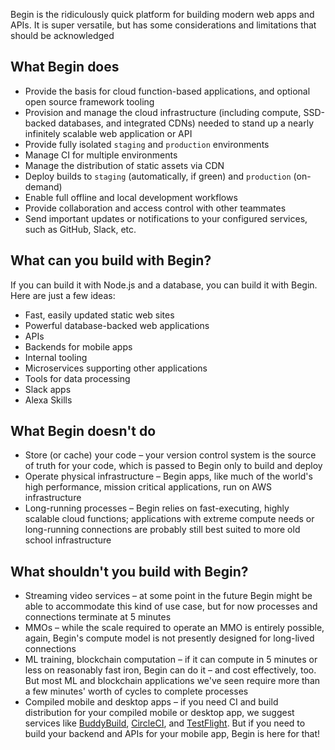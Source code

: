 Begin is the ridiculously quick platform for building modern web apps and APIs. It is super versatile, but has some considerations and limitations that should be acknowledged


## What Begin does

- Provide the basis for cloud function-based applications, and optional open source framework tooling
- Provision and manage the cloud infrastructure (including compute, SSD-backed databases, and integrated CDNs) needed to stand up a nearly infinitely scalable web application or API
- Provide fully isolated `staging` and `production` environments
- Manage CI for multiple environments
- Manage the distribution of static assets via CDN
- Deploy builds to `staging` (automatically, if green) and `production` (on-demand)
- Enable full offline and local development workflows
- Provide collaboration and access control with other teammates
- Send important updates or notifications to your configured services, such as GitHub, Slack, etc.


## What can you build with Begin?

If you can build it with Node.js and a database, you can build it with Begin. Here are just a few ideas:

- Fast, easily updated static web sites
- Powerful database-backed web applications
- APIs
- Backends for mobile apps
- Internal tooling
- Microservices supporting other applications
- Tools for data processing
- Slack apps
- Alexa Skills


## What Begin doesn't do

- Store (or cache) your code – your version control system is the source of truth for your code, which is passed to Begin only to build and deploy
- Operate physical infrastructure – Begin apps, like much of the world's high performance, mission critical applications, run on AWS infrastructure
- Long-running processes – Begin relies on fast-executing, highly scalable cloud functions; applications with extreme compute needs or long-running connections are probably still best suited to more old school infrastructure


## What shouldn't you build with Begin?

- Streaming video services – at some point in the future Begin might be able to accommodate this kind of use case, but for now processes and connections terminate at 5 minutes
- MMOs – while the scale required to operate an MMO is entirely possible, again, Begin's compute model is not presently designed for long-lived connections
- ML training, blockchain computation – if it can compute in 5 minutes or less on reasonably fast iron, Begin can do it – and cost effectively, too. But most ML and blockchain applications we've seen require more than a few minutes' worth of cycles to complete processes
- Compiled mobile and desktop apps – if you need CI and build distribution for your compiled mobile or desktop app, we suggest services like [BuddyBuild](https://www.buddybuild.com/), [CircleCI](https://circleci.com/), and [TestFlight](https://developer.apple.com/testflight/). But if you need to build your backend and APIs for your mobile app, Begin is here for that!